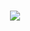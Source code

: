 
<h1 align="center">
    <img src="https://readme-typing-svg.herokuapp.com/?font=Righteous&size=45&center=true&vCenter=true&width=5000&height=60&duration=3000&lines=Hi+There+👋;+Achraf+is+here!;" />
</h1>
